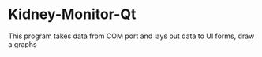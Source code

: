 # Kidney-Monitor-Qt
This program takes data from COM port and lays out data to UI forms, draw a graphs
